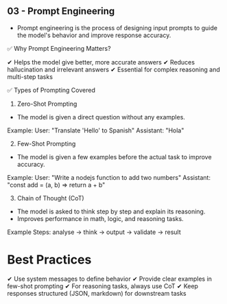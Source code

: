## 03 - Prompt Engineering

- Prompt engineering is the process of designing input prompts to guide the model's behavior and improve response accuracy.

✅ Why Prompt Engineering Matters?

✔ Helps the model give better, more accurate answers
✔ Reduces hallucination and irrelevant answers
✔ Essential for complex reasoning and multi-step tasks

✅ Types of Prompting Covered

1. Zero-Shot Prompting

- The model is given a direct question without any examples.

Example:
User: "Translate 'Hello' to Spanish"
Assistant: "Hola"

2. Few-Shot Prompting

- The model is given a few examples before the actual task to improve accuracy.

Example:
User: "Write a nodejs function to add two numbers"
Assistant: "const add = (a, b) => return a + b"

3. Chain of Thought (CoT)

- The model is asked to think step by step and explain its reasoning.
- Improves performance in math, logic, and reasoning tasks.

Example Steps: analyse → think → output → validate → result

# Best Practices

✔ Use system messages to define behavior
✔ Provide clear examples in few-shot prompting
✔ For reasoning tasks, always use CoT
✔ Keep responses structured (JSON, markdown) for downstream tasks
